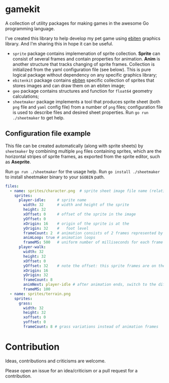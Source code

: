 # gamekit

A collection of utility packages for making games in the awesome Go programming language.

I've created this library to help develop my pet game using [ebiten](https://github.com/hajimehoshi/ebiten)
graphics library. And I'm sharing this in hope it can be useful.

- `sprite` package contains implemenation of sprite collection.
**Sprite** can consist of several frames and contain properties for animation.
**Anim** is another structure that tracks changing of sprite frames.
Collection is initialized from the yaml configuration file (see below).
This is pure logical package without dependency on any specific graphics library;
- `ebitenkit` package contains [ebiten](https://github.com/hajimehoshi/ebiten) 
specific collection of sprites that stores images and can draw them on an
ebiten image;
- `geo` package contains structures and function for `float64` geometry calculations;
- `sheetmaker` package implements a tool that produces sprite sheet (both `png` file
and `yaml` config file) from a number of `png` files; configuration file is used to
describe files and desired sheet properties. Run `go run ./sheetmaker` to get help.

## Configuration file example

This file can be created automatically (along with sprite sheets) by `sheetmaker` by combining multiple
`png` files containing sprites, which are the horizontal stripes of sprite frames,
as exported from the sprite editor, such as **Aseprite**.

Run `go run ./sheetmaker` for the usage help. Run `go install ./sheetmaker` to
install sheetmaker binary to your `$GOBIN` path.

```yaml
files:
  - name: sprites/character.png  # sprite sheet image file name (relative to the executable)
    sprites:
      player-idle:     # sprite name
        width: 32      # width and height of the sprite
        height: 32
        xOffset: 0     # offset of the sprite in the image
        yOffset: 0
        xOrigin: 16    # origin of the sprite is at the
        yOrigin: 32    #   foot level
        frameCount: 2  # animation consists of 2 frames represented by a horizontal stripe 
        animLoop: true # animation loops
        frameMS: 500   # uniform number of milliseconds for each frame
      player-walk:
        width: 32
        height: 32
        xOffset: 0
        yOffset: 32    # note the offset: this sprite frames are on the second row in the image
        xOrigin: 16
        yOrigin: 32
        frameCount: 8
        animNext: player-idle # after animation ends, switch to the different animation
        frameMS: 100
  - name: sprites/terrain.png
    sprites:
      grass:
        width: 32
        height: 32
        xoffset: 0
        yoffset: 0
        frameCount: 8 # grass variations instead of animation frames
```

# Contribution

Ideas, contributions and criticisms are welcome.

Please open an issue for an idea/criticism or a pull request for a contribution.
